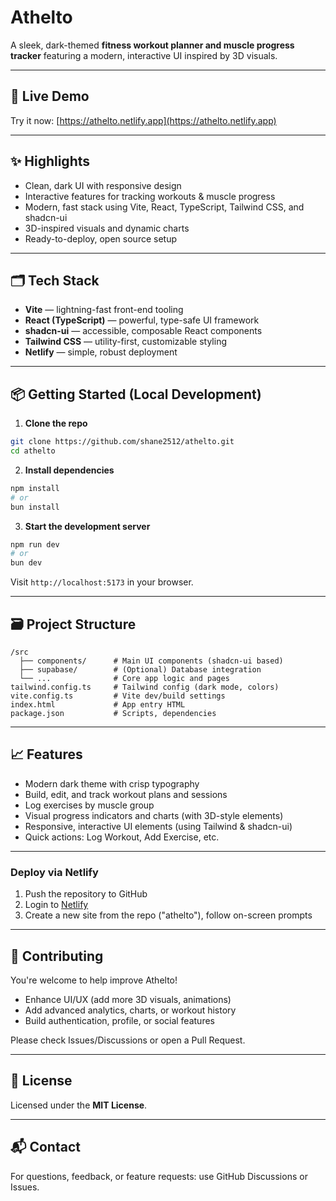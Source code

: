 
# Athelto

A sleek, dark-themed **fitness workout planner and muscle progress tracker** featuring a modern, interactive UI inspired by 3D visuals.

***

## 🚀 Live Demo

Try it now: [https://athelto.netlify.app](https://athelto.netlify.app)

***

## ✨ Highlights

- Clean, dark UI with responsive design
- Interactive features for tracking workouts \& muscle progress
- Modern, fast stack using Vite, React, TypeScript, Tailwind CSS, and shadcn-ui
- 3D-inspired visuals and dynamic charts
- Ready-to-deploy, open source setup

***

## 🗂 Tech Stack

- **Vite** — lightning-fast front-end tooling
- **React (TypeScript)** — powerful, type-safe UI framework
- **shadcn-ui** — accessible, composable React components
- **Tailwind CSS** — utility-first, customizable styling
- **Netlify** — simple, robust deployment

***

## 📦 Getting Started (Local Development)

1. **Clone the repo**

```bash
git clone https://github.com/shane2512/athelto.git
cd athelto
```

2. **Install dependencies**

```bash
npm install
# or
bun install
```

3. **Start the development server**

```bash
npm run dev
# or
bun dev
```

Visit `http://localhost:5173` in your browser.

***

## 🗃️ Project Structure

```
/src
  ├── components/      # Main UI components (shadcn-ui based)
  ├── supabase/        # (Optional) Database integration
  └── ...              # Core app logic and pages
tailwind.config.ts     # Tailwind config (dark mode, colors)
vite.config.ts         # Vite dev/build settings
index.html             # App entry HTML
package.json           # Scripts, dependencies
```


***

## 📈 Features

- Modern dark theme with crisp typography
- Build, edit, and track workout plans and sessions
- Log exercises by muscle group
- Visual progress indicators and charts (with 3D-style elements)
- Responsive, interactive UI elements (using Tailwind \& shadcn-ui)
- Quick actions: Log Workout, Add Exercise, etc.

***


### Deploy via Netlify

1. Push the repository to GitHub
2. Login to [Netlify](https://netlify.com)
3. Create a new site from the repo ("athelto"), follow on-screen prompts

***

## 🤝 Contributing

You're welcome to help improve Athelto!

- Enhance UI/UX (add more 3D visuals, animations)
- Add advanced analytics, charts, or workout history
- Build authentication, profile, or social features

Please check Issues/Discussions or open a Pull Request.

***

## 📝 License

Licensed under the **MIT License**.

***

## 📬 Contact

For questions, feedback, or feature requests: use GitHub Discussions or Issues.

